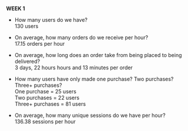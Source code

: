 **WEEK 1**

- How many users do we have?\
  130 users

- On average, how many orders do we receive per hour?\
  17.15 orders per hour

- On average, how long does an order take from being placed to being delivered?\
  3 days, 22 hours hours and 13 minutes per order

- How many users have only made one purchase? Two purchases? Three+ purchases?\
  One purchase = 25 users\
  Two purchases = 22 users\
  Three+ purchases = 81 users

- On average, how many unique sessions do we have per hour?\
  136.38 sessions per hour
